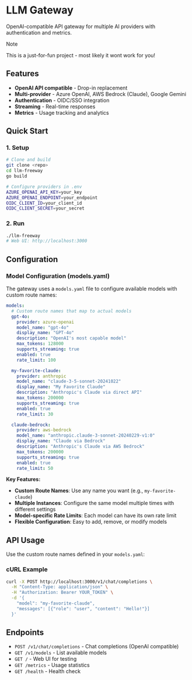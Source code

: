 # LLM Gateway

OpenAI-compatible API gateway for multiple AI providers with authentication and metrics.

> [!NOTE]  
> This is a just-for-fun project - most likely it wont work for you!

## Features
- **OpenAI API compatible** - Drop-in replacement
- **Multi-provider** - Azure OpenAI, AWS Bedrock (Claude), Google Gemini  
- **Authentication** - OIDC/SSO integration
- **Streaming** - Real-time responses
- **Metrics** - Usage tracking and analytics

## Quick Start

### 1. Setup
```bash
# Clone and build
git clone <repo>
cd llm-freeway
go build

# Configure providers in .env
AZURE_OPENAI_API_KEY=your_key
AZURE_OPENAI_ENDPOINT=your_endpoint
OIDC_CLIENT_ID=your_client_id
OIDC_CLIENT_SECRET=your_secret
```

### 2. Run
```bash
./llm-freeway
# Web UI: http://localhost:3000
```

## Configuration

### Model Configuration (models.yaml)

The gateway uses a `models.yaml` file to configure available models with custom route names:

```yaml
models:
  # Custom route names that map to actual models
  gpt-4o:
    provider: azure-openai
    model_name: "gpt-4o"
    display_name: "GPT-4o"
    description: "OpenAI's most capable model"
    max_tokens: 128000
    supports_streaming: true
    enabled: true
    rate_limit: 100

  my-favorite-claude:
    provider: anthropic
    model_name: "claude-3-5-sonnet-20241022"
    display_name: "My Favorite Claude"
    description: "Anthropic's Claude via direct API"
    max_tokens: 200000
    supports_streaming: true
    enabled: true
    rate_limit: 30

  claude-bedrock:
    provider: aws-bedrock
    model_name: "anthropic.claude-3-sonnet-20240229-v1:0"
    display_name: "Claude via Bedrock"
    description: "Anthropic's Claude via AWS Bedrock"
    max_tokens: 200000
    supports_streaming: true
    enabled: true
    rate_limit: 50
```

**Key Features:**
- **Custom Route Names**: Use any name you want (e.g., `my-favorite-claude`)
- **Multiple Instances**: Configure the same model multiple times with different settings
- **Model-specific Rate Limits**: Each model can have its own rate limit
- **Flexible Configuration**: Easy to add, remove, or modify models

## API Usage

Use the custom route names defined in your `models.yaml`:

### cURL Example
```bash
curl -X POST http://localhost:3000/v1/chat/completions \
  -H "Content-Type: application/json" \
  -H "Authorization: Bearer YOUR_TOKEN" \
  -d '{
    "model": "my-favorite-claude",
    "messages": [{"role": "user", "content": "Hello!"}]
  }'
```

## Endpoints
- `POST /v1/chat/completions` - Chat completions (OpenAI compatible)
- `GET /v1/models` - List available models  
- `GET /` - Web UI for testing
- `GET /metrics` - Usage statistics
- `GET /health` - Health check

